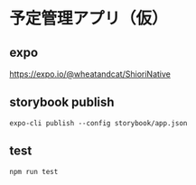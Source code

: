 # 予定管理アプリ（仮）

## expo

https://expo.io/@wheatandcat/ShioriNative

## storybook publish

```
expo-cli publish --config storybook/app.json
```

## test

```
npm run test
```
